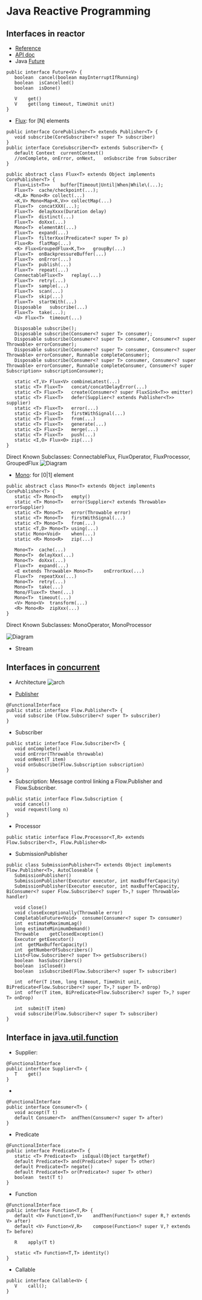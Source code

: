 # Java Reactive Programming

## Interfaces in reactor
- [Reference](https://projectreactor.io/docs/core/release/reference/)
- [API doc](https://projectreactor.io/docs/core/release/api/overview-summary.html)
- Java [Future](https://docs.oracle.com/javase/7/docs/api/java/util/concurrent/Future.html)
```
public interface Future<V> {
   boolean	cancel(boolean mayInterruptIfRunning)
   boolean	isCancelled()
   boolean	isDone()   

   V	get()
   V	get(long timeout, TimeUnit unit)
}
```
- [Flux](https://projectreactor.io/docs/core/release/api/reactor/core/publisher/Flux.html): for [N] elements
```
public interface CorePublisher<T> extends Publisher<T> {
   void	subscribe(CoreSubscriber<? super T> subscriber)
}
public interface CoreSubscriber<T> extends Subscriber<T> {
   default Context	currentContext()
   //onComplete, onError, onNext,	onSubscribe from Subscriber
}

public abstract class Flux<T> extends Object implements CorePublisher<T> {
   Flux<List<T>>	buffer[Timeout|Until|When|While\(...);
   Flux<T>	cache/checkpoint(...);
   <R,A> Mono<R> collect(...)
   <K,V> Mono<Map<K,V>>	collectMap(...)
   Flux<T>	concatXXX(...);
   Flux<T>	delayXxxx(Duration delay)
   Flux<T>	distinct(...)
   Flux<T>	doXxx(...)
   Mono<T>	elementAt(...)
   Flux<T>	expand(...)
   Flux<T>	filterXxx(Predicate<? super T> p)
   Flux<R>	flatMap(...)
   <K> Flux<GroupedFlux<K,T>>	groupBy(...)
   Flux<T>	onBackpressureBuffer(...)
   Flux<T>	onError(...)   
   Flux<T>	publish(...)
   Flux<T>	repeat(...)
   ConnectableFlux<T>	replay(...)
   Flux<T>	retry(...)
   Flux<T>	sample(...)
   Flux<T>	scan(...)
   Flux<T>	skip(...)
   Flux<T>	startWith(...)
   Disposable	subscribe(...)
   Flux<T>	take(...);
   <U> Flux<T>	timeout(...)

   Disposable subscribe(); 
   Disposable subscribe(Consumer<? super T> consumer); 
   Disposable subscribe(Consumer<? super T> consumer, Consumer<? super Throwable> errorConsumer); 
   Disposable subscribe(Consumer<? super T> consumer, Consumer<? super Throwable> errorConsumer, Runnable completeConsumer); 
   Disposable subscribe(Consumer<? super T> consumer, Consumer<? super Throwable> errorConsumer, Runnable completeConsumer, Consumer<? super Subscription> subscriptionConsumer); 
          
   static <T,V> Flux<V>	combineLatest(...)
   static <T> Flux<T>	concat/concatDelayError(...)
   static <T> Flux<T>	create(Consumer<? super FluxSink<T>> emitter)
   static <T> Flux<T>	defer(Supplier<? extends Publisher<T>> supplier)
   static <T> Flux<T>	error(...)
   static <I> Flux<I>	firstWithSignal(...)
   static <T> Flux<T>	from(...)
   static <T> Flux<T>	generate(...)
   static <I> Flux<I>	merge(...)
   static <T> Flux<T>	push(...)
   static <I,O> Flux<O>	zip(...)
}
```
Direct Known Subclasses: ConnectableFlux, FluxOperator, FluxProcessor, GroupedFlux
![Diagram](https://projectreactor.io/docs/core/release/api/reactor/core/publisher/doc-files/marbles/flux.svg)

- [Mono](https://projectreactor.io/docs/core/release/api/reactor/core/publisher/Mono.html): for [0|1] element
```
public abstract class Mono<T> extends Object implements CorePublisher<T> {
   static <T> Mono<T>	empty()
   static <T> Mono<T>	error(Supplier<? extends Throwable> errorSupplier)
   static <T> Mono<T>	error(Throwable error)
   static <T> Mono<T>	firstWithSignal(...)
   static <T> Mono<T>	from(...)
   static <T,D> Mono<T>	using(...)
   static Mono<Void>	when(...)
   static <R> Mono<R>	zip(...)
  
   Mono<T>	cache(...)
   Mono<T>	delayXxx(...)
   Mono<T>	doXxx(...)
   Flux<T>	expand(...) 
   <E extends Throwable> Mono<T>	onErrorXxx(...)
   Flux<T>	repeatXxx(...)
   Mono<T>	retry(...)
   Mono<T>	take(...)
   Mono/Flux<T>	then(...)
   Mono<T>	timeout(...)
   <V> Mono<V>	transform(...)
   <R> Mono<R>	zipXxx(...)
}
```
Direct Known Subclasses: MonoOperator, MonoProcessor

![Diagram](https://projectreactor.io/docs/core/release/api/reactor/core/publisher/doc-files/marbles/mono.svg)



- Stream

## Interfaces in [concurrent](https://docs.oracle.com/javase/9/docs/api/java/util/concurrent/package-summary.html)
- Architecture 
![arch](https://drek4537l1klr.cloudfront.net/urma2/Figures/17fig03_alt.jpg)

- [Publisher](https://docs.oracle.com/javase/9/docs/api/java/util/concurrent/Flow.Publisher.html)
```
@FunctionalInterface
public static interface Flow.Publisher<T> {
   void	subscribe (Flow.Subscriber<? super T> subscriber)
}
```
- Subscriber
```
public static interface Flow.Subscriber<T> {
   void	onComplete()	
   void	onError(Throwable throwable)	
   void	onNext(T item)	
   void	onSubscribe(Flow.Subscription subscription)
}   
```
- Subscription: Message control linking a Flow.Publisher and Flow.Subscriber.
```
public static interface Flow.Subscription {
   void	cancel()	
   void	request(long n)
}  
```
-  Processor
```
public static interface Flow.Processor<T,R> extends Flow.Subscriber<T>, Flow.Publisher<R>
```
- SubmissionPublisher
```
public class SubmissionPublisher<T> extends Object implements Flow.Publisher<T>, AutoCloseable {
   SubmissionPublisher()	
   SubmissionPublisher(Executor executor, int maxBufferCapacity)	
   SubmissionPublisher(Executor executor, int maxBufferCapacity, BiConsumer<? super Flow.Subscriber<? super T>,? super Throwable> handler)

   void	close()	
   void	closeExceptionally(Throwable error)	
   CompletableFuture<Void>	consume(Consumer<? super T> consumer)	
   int	estimateMaximumLag()	
   long	estimateMinimumDemand()	
   Throwable	getClosedException()	
   Executor	getExecutor()	
   int	getMaxBufferCapacity()	
   int	getNumberOfSubscribers()	
   List<Flow.Subscriber<? super T>>	getSubscribers()	
   boolean	hasSubscribers()	
   boolean	isClosed()	
   boolean	isSubscribed(Flow.Subscriber<? super T> subscriber)	
   
   int	offer(T item, long timeout, TimeUnit unit, BiPredicate<Flow.Subscriber<? super T>,? super T> onDrop)	
   int	offer(T item, BiPredicate<Flow.Subscriber<? super T>,? super T> onDrop)	
   
   int	submit(T item)	
   void	subscribe(Flow.Subscriber<? super T> subscriber)
}
```

## Interface in [java.util.function]()
- Supplier:
```
@FunctionalInterface
public interface Supplier<T> {
   T	get()
}
```
- 
```
@FunctionalInterface
public interface Consumer<T> {
   void	accept(T t)
   default Consumer<T>	andThen(Consumer<? super T> after)
}
```
- Predicate
```
@FunctionalInterface
public interface Predicate<T> {
   static <T> Predicate<T>	isEqual(Object targetRef)
   default Predicate<T>	and(Predicate<? super T> other)
   default Predicate<T>	negate()
   default Predicate<T>	or(Predicate<? super T> other)
   boolean	test(T t)
}
```
- Function
```
@FunctionalInterface
public interface Function<T,R> {
   default <V> Function<T,V>	andThen(Function<? super R,? extends V> after)
   default <V> Function<V,R>	compose(Function<? super V,? extends T> before)
   
   R	apply(T t)

   static <T> Function<T,T>	identity()
}
```
- Callable
```
public interface Callable<V> {
   V	call();
}
```
